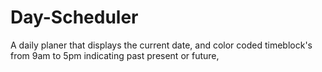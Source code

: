# Day-Scheduler
A daily planer that displays the current date, and color coded timeblock's from 9am to 5pm indicating past present or future,
